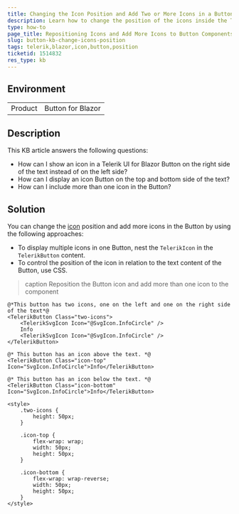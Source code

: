 ```yaml
---
title: Changing the Icon Position and Add Two or More Icons in a Button
description: Learn how to change the position of the icons inside the Telerik UI for Blazor Button and add more than one icon to the component.
type: how-to
page_title: Repositioning Icons and Add More Icons to Button Components
slug: button-kb-changе-icons-position
tags: telerik,blazor,icon,button,position
ticketid: 1514832
res_type: kb
---
```


## Environment

<table>
    <tbody>
        <tr>
            <td>Product</td>
            <td>Button for Blazor</td>
        </tr>
    </tbody>
</table>


## Description

This KB article answers the following questions:

* How can I show an icon in a Telerik UI for Blazor Button on the right side of the text instead of on the left side?
* How can I display an icon Button on the top and bottom side of the text?
* How can I include more than one icon in the Button?

## Solution

You can change the [icon](slug:common-features-icons) position and add more icons in the Button by using the following approaches:

* To display multiple icons in one Button, nest the `TelerikIcon` in the `TelerikButton` content.
* To control the position of the icon in relation to the text content of the Button, use CSS.

>caption Reposition the Button icon and add more than one icon to the component

````RAZOR
@*This button has two icons, one on the left and one on the right side of the text*@
<TelerikButton Class="two-icons">
    <TelerikSvgIcon Icon="@SvgIcon.InfoCircle" />
    Info
    <TelerikSvgIcon Icon="@SvgIcon.InfoCircle" />
</TelerikButton>

@* This button has an icon above the text. *@
<TelerikButton Class="icon-top" Icon="SvgIcon.InfoCircle">Info</TelerikButton>

@* This button has an icon below the text. *@
<TelerikButton Class="icon-bottom" Icon="SvgIcon.InfoCircle">Info</TelerikButton>

<style>
    .two-icons {
        height: 50px;
    }

    .icon-top {
        flex-wrap: wrap;
        width: 50px;
        height: 50px;
    }

    .icon-bottom {
        flex-wrap: wrap-reverse;
        width: 50px;
        height: 50px;
    }
</style>
````
